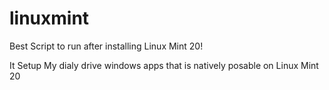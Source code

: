 # linuxmint
Best Script to run after installing Linux Mint 20!


It Setup My dialy drive windows apps that is natively posable on Linux Mint 20
